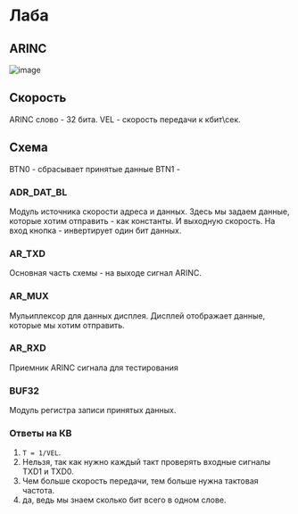 # Лаба

## ARINC

![image](https://user-images.githubusercontent.com/25401699/227460165-dadb466c-989a-42c6-b613-797be6c07ef8.png)

## Скорость

ARINC слово - 32 бита.
VEL - скорость передачи к кбит\сек.

## Схема

BTN0 - сбрасывает принятые данные
BTN1 - 

### ADR_DAT_BL

Модуль источника скорости адреса и данных.
Здесь мы задаем данные, которые хотим отправить - как константы. И выходную скорость.
На вход кнопка - инвертирует один бит данных.

### AR_TXD

Основная часть схемы - на выходе сигнал ARINC.

### AR_MUX

Мульиплексор для данных дисплея.
Дисплей отображает данные, которые мы хотим отправить.

### AR_RXD

Приемник ARINC сигнала для тестирования

### BUF32

Модуль регистра записи принятых данных.

### Ответы на КВ

1. ```T = 1/VEL```.
2. Нельзя, так как нужно каждый такт проверять входные сигналы TXD1 и TXD0.
3. Чем больше скорость передачи, тем больше нужна тактовая частота.
4. да, ведь мы знаем сколько бит всего в одном слове.
